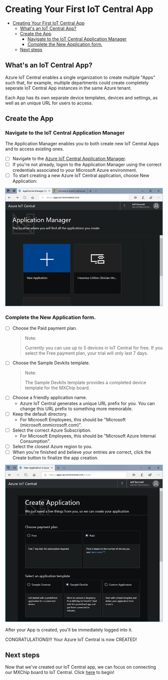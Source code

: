 # Creating Your First IoT Central App

- [Creating Your First IoT Central App](#creating-your-first-iot-central-app)
  - [What's an IoT Central App?](#whats-an-iot-central-app)
  - [Create the App](#create-the-app)
    - [Navigate to the IoT Central Application Manager](#navigate-to-the-iot-central-application-manager)
    - [Complete the New Application form.](#complete-the-new-application-form)
  - [Next steps](#next-steps)

## What's an IoT Central App?

Azure IoT Central enables a single organization to create multiple "Apps" such that, for example, multiple departments could create completely seperate IoT Central App instances in the same Azure tenant.

Each App has its own separate device templates, devices and settings, as well as an unique URL for users to access.

## Create the App

### Navigate to the IoT Central Application Manager

The Application Manager enables you to both create new IoT Central Apps and to access existing ones.

- [ ] Navigate to the [Azure IoT Central Application Manager](https://apps.azureiotcentral.com/).
- [ ] If you're not already, logon to the Application Manager using the correct credentials associated to your Microsoft Azure environment.
- [ ] To start creating a new Azure IoT Central application, choose New Application:

![alt-text](/src/images/IC-ApplicationManager.png)

### Complete the New Application form.

- [ ] Choose the Paid payment plan.
    > Note:
    >
    > Currently you can use up to 5 devices in IoT Central for free.  If you select the Free payment plan, your trial will only last 7 days.
- [ ] Choose the Sample Devkits template.
    > Note:
    >
    > The Sample Devkits template provides a completed device template for the MXChip board.
- [ ] Choose a friendly application name.
    -  Azure IoT Central generates a unique URL prefix for you. You can change this URL prefix to something more memorable.
- [ ] Keep the default directory.
    -   For Microsoft Employees, this should be "Microsoft (microsoft.onmicrosoft.com)".
- [ ] Select the correct Azure Subscription.
    -   For Microsoft Employees, this should be "Microsoft Azure Internal Consumption".
- [ ] Select the closest Azure region to you.
- [ ] When you're finished and believe your entries are correct, click the Create button to finalize the app creation.

![alt-text](src/images/IC-NewApplication.png)

After your App is created, you'll be immediately logged into it.

CONGRATULATIONS!!!  Your Azure IoT Central is now CREATED!

## Next steps

Now that we've created our IoT Central app, we can focus on connecting our MXChip board to IoT Central.  Click [here](ConnectingTheMXChip.MD) to begin!